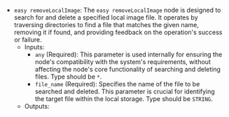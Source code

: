 - `easy removeLocalImage`: The `easy removeLocalImage` node is designed to search for and delete a specified local image file. It operates by traversing directories to find a file that matches the given name, removing it if found, and providing feedback on the operation's success or failure.
    - Inputs:
        - `any` (Required): This parameter is used internally for ensuring the node's compatibility with the system's requirements, without affecting the node's core functionality of searching and deleting files. Type should be `*`.
        - `file_name` (Required): Specifies the name of the file to be searched and deleted. This parameter is crucial for identifying the target file within the local storage. Type should be `STRING`.
    - Outputs:
